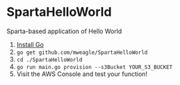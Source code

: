 # SpartaHelloWorld
Sparta-based application of Hello World


1. [Install Go](https://golang.org/doc/install)
1. `go get github.com/mweagle/SpartaHelloWorld`
1. `cd ./SpartaHelloWorld`
1. `go run main.go provision --s3Bucket YOUR_S3_BUCKET`
1. Visit the AWS Console and test your function!